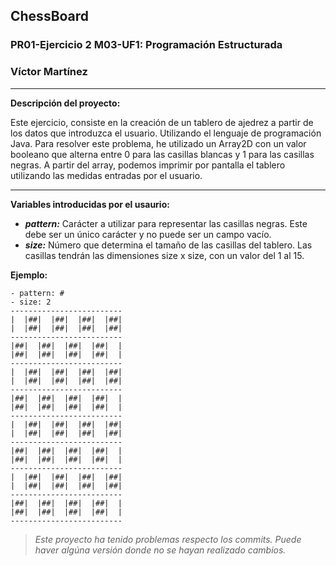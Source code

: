 ## ChessBoard
### PR01-Ejercicio 2 M03-UF1: Programación Estructurada
### Víctor Martínez
** **
**Descripción del proyecto:**

Este ejercicio, consiste en la creación de un tablero de ajedrez a partir de los datos que introduzca el usuario. Utilizando el lenguaje de programación Java.
Para resolver este problema, he utilizado un Array2D con un valor booleano que alterna entre 0 para las casillas blancas y 1 para las casillas negras.
A partir del array, podemos imprimir por pantalla el tablero utilizando las medidas entradas por el usuario.
** **
**Variables introducidas por el usaurio:**
- ***pattern:*** Carácter a utilizar para representar las casillas negras. Este debe ser un único carácter y no puede ser un campo vacío.
- ***size:*** Número que determina el tamaño de las casillas del tablero. Las casillas tendrán las dimensiones size x size, con un valor del 1 al 15.

**Ejemplo:**
```
- pattern: #
- size: 2
-------------------------
|  |##|  |##|  |##|  |##|
|  |##|  |##|  |##|  |##|
-------------------------
|##|  |##|  |##|  |##|  |
|##|  |##|  |##|  |##|  |
-------------------------
|  |##|  |##|  |##|  |##|
|  |##|  |##|  |##|  |##|
-------------------------
|##|  |##|  |##|  |##|  |
|##|  |##|  |##|  |##|  |
-------------------------
|  |##|  |##|  |##|  |##|
|  |##|  |##|  |##|  |##|
-------------------------
|##|  |##|  |##|  |##|  |
|##|  |##|  |##|  |##|  |
-------------------------
|  |##|  |##|  |##|  |##|
|  |##|  |##|  |##|  |##|
-------------------------
|##|  |##|  |##|  |##|  |
|##|  |##|  |##|  |##|  |
-------------------------
```




> _Este proyecto ha tenido problemas respecto los commits. Puede haver algúna versión donde no se hayan realizado cambios._

